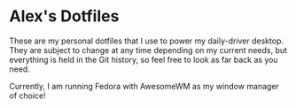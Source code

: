 # Alex's Dotfiles

These are my personal dotfiles that I use to power my daily-driver desktop. They are subject
to change at any time depending on my current needs, but everything is held in the Git history,
so feel free to look as far back as you need.

Currently, I am running Fedora with AwesomeWM as my window manager of choice!
